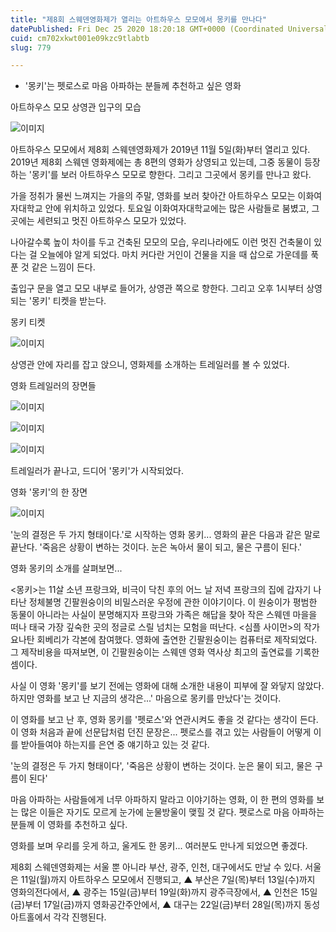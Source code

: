 ```yaml
---
title: "제8회 스웨덴영화제가 열리는 아트하우스 모모에서 몽키를 만나다"
datePublished: Fri Dec 25 2020 18:20:18 GMT+0000 (Coordinated Universal Time)
cuid: cm702xkwt001e09kzc9tlabtb
slug: 779

---
```



- '몽키'는 펫로스로 마음 아파하는 분들께 추천하고 싶은 영화

아트하우스 모모 상영관 입구의 모습

![이미지](https://cdn.hashnode.com/res/hashnode/image/upload/v1739253999278/bfc0d84b-afdb-4ba0-89a5-e9c02a8cd2dc.jpeg)

아트하우스 모모에서 제8회 스웨덴영화제가 2019년 11월 5일(화)부터 열리고 있다. 2019년 제8회 스웨덴 영화제에는 총 8편의 영화가 상영되고 있는데, 그중 동물이 등장하는 '몽키'를 보러 아트하우스 모모로 향한다. 그리고 그곳에서 몽키를 만나고 왔다.

가을 정취가 물씬 느껴지는 가을의 주말, 영화를 보러 찾아간 아트하우스 모모는 이화여자대학교 안에 위치하고 있었다. 토요일 이화여자대학교에는 많은 사람들로 붐볐고, 그곳에는 세련되고 멋진 아트하우스 모모가 있었다.

나아갈수록 높이 차이를 두고 건축된 모모의 모습, 우리나라에도 이런 멋진 건축물이 있다는 걸 오늘에야 알게 되었다. 마치 커다란 거인이 건물을 지을 때 삽으로 가운데를 푹 푼 것 같은 느낌이 든다.

출입구 문을 열고 모모 내부로 들어가, 상영관 쪽으로 향한다. 그리고 오후 1시부터 상영되는 '몽키' 티켓을 받는다.

몽키 티켓

![이미지](https://cdn.hashnode.com/res/hashnode/image/upload/v1739254001533/6991098c-b0e0-460c-bdac-79c7c933c80b.jpeg)

상영관 안에 자리를 잡고 앉으니, 영화제를 소개하는 트레일러를 볼 수 있었다.

영화 트레일러의 장면들

![이미지](https://cdn.hashnode.com/res/hashnode/image/upload/v1739254004010/d116c8b5-69f0-4f79-a3ca-a963bca6ff68.jpeg)

![이미지](https://cdn.hashnode.com/res/hashnode/image/upload/v1739254006102/95beec44-d9ae-4417-9d59-3ee115acc5ed.jpeg)

![이미지](https://cdn.hashnode.com/res/hashnode/image/upload/v1739254008311/d7701877-6741-422c-b3cf-c0378a17a76b.jpeg)

트레일러가 끝나고, 드디어 '몽키'가 시작되었다.

영화 '몽키'의 한 장면

![이미지](https://cdn.hashnode.com/res/hashnode/image/upload/v1739254010555/923a794e-b039-46f9-8a22-56e326299e7d.png)

'눈의 결정은 두 가지 형태이다.'로 시작하는 영화 몽키... 영화의 끝은 다음과 같은 말로 끝난다. '죽음은 상황이 변하는 것이다. 눈은 녹아서 물이 되고, 물은 구름이 된다.'

영화 몽키의 소개를 살펴보면...

<몽키>는 11살 소년 프랑크와, 비극이 닥친 후의 어느 날 저녁 프랑크의 집에 갑자기 나타난 정체불명 긴팔원숭이의 비밀스러운 우정에 관한 이야기이다. 이 원숭이가 평범한 동물이 아니라는 사실이 분명해지자 프랑크와 가족은 해답을 찾아 작은 스웨덴 마을을 떠나 태국 가장 깊숙한 곳의 정글로 스릴 넘치는 모험을 떠난다. <심플 사이먼>의 작가 요나탄 회베리가 각본에 참여했다. 영화에 출연한 긴팔원숭이는 컴퓨터로 제작되었다. 그 제작비용을 따져보면, 이 긴팔원숭이는 스웨덴 영화 역사상 최고의 출연료를 기록한 셈이다.

사실 이 영화 '몽키'를 보기 전에는 영화에 대해 소개한 내용이 피부에 잘 와닿지 않았다. 하지만 영화를 보고 난 지금의 생각은...' 마음으로 몽키를 만났다'는 것이다.

이 영화를 보고 난 후, 영화 몽키를 '펫로스'와 연관시켜도 좋을 것 같다는 생각이 든다. 이 영화 처음과 끝에 선문답처럼 던진 문장은... 펫로스를 겪고 있는 사람들이 어떻게 이를 받아들여야 하는지를 은연 중 얘기하고 있는 것 같다.

'눈의 결정은 두 가지 형태이다', '죽음은 상황이 변하는 것이다. 눈은 물이 되고, 물은 구름이 된다'

마음 아파하는 사람들에게 너무 아파하지 말라고 이야기하는 영화, 이 한 편의 영화를 보는 많은 이들은 자기도 모르게 눈가에 눈물방울이 맺힐 것 같다. 펫로스로 마음 아파하는 분들께 이 영화를 추천하고 싶다.

영화를 보며 우리를 웃게 하고, 울게도 한 몽키... 여러분도 만나게 되었으면 좋겠다.

제8회 스웨덴영화제는 서울 뿐 아니라 부산, 광주, 인천, 대구에서도 만날 수 있다. 서울은 11일(월)까지 아트하우스 모모에서 진행되고, ▲ 부산은 7일(목)부터 13일(수)까지 영화의전다에서, ▲ 광주는 15일(금)부터 19일(화)까지 광주극장에서, ▲ 인천은 15일(금)부터 17일(금)까지 영화공간주안에서, ▲ 대구는 22일(금)부터 28일(목)까지 동성아트홀에서 각각 진행된다.